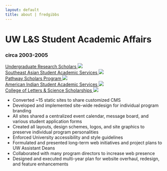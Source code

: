 ```yaml
---
layout: default
title: about | fredgibbs
---
```


<h1>UW L&S Student Academic Affairs</h1>
<h3>circa 2003-2005</h3> 

<div id="design_saa_col">

<a href="http://www.lssaa.wisc.edu/urs" target="_blank">
<div class="site_block">
<span class="site_title">Undergraduate Research Scholars</span>
<img src="portfolio/urs.jpg">
</div>
</a>

<a href="http://www.lssaa.wisc.edu/seaasas" target="_blank">
<div class="site_block">
<span class="site_title">Southeast Asian Student Academic Services</span>
<img src="portfolio/seaasas.jpg">
</div>
</a>

<a href="http://www.lssaa.wisc.edu/psp" target="_blank">
<div class="site_block">
<span class="site_title">Pathway Scholars Program</span>
<img src="portfolio/psp.jpg">
</div>
</a>

<a href="http://www.lssaa.wisc.edu/aisas/" target="_blank">
<div class="site_block">
<span class="site_title">American Indian Student Academic Services</span>
<img src="portfolio/aisas.jpg">
</div>
</a>

<a href="http://www.lssaa.wisc.edu/scholarships" target="_blank">
<div class="site_block">
<span class="site_title">College of Letters & Science Scholarships</span>
<img src="portfolio/scholarships.jpg">
</div>
</a>


</div>

<div id="design_saa_content">

<ul>

<li>Converted ~15 static sites to share customized CMS</li>
<li>Developed and implemented site-wide redesign for individual program branding</li>
<li>All sites shared a centralized event calendar, message board, and various student application forms</li>
<li>Created all layouts, design schemes, logos, and site graphics to preserve individual program personalities</li> 
<li>Enforced University accessibility and style guidelines</li>
<li>Formulated and presented long-term web initiatives and project plans to UW Assistant Deans</li>
<li>Collaborated with many program directors to increase web presence</li>
<li>Designed and executed multi-year plan for website overhaul, redesign, and feature enhancements</li>
</ul>

</div>
</div>
